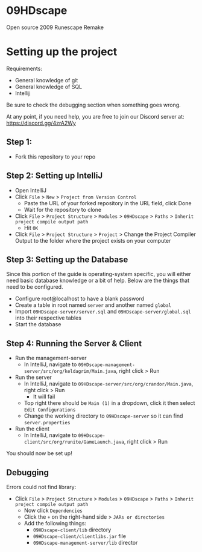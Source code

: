 # 09HDscape
Open source 2009 Runescape Remake


# Setting up the project
Requirements:
- General knowledge of git
- General knowledge of SQL
- Intellij

Be sure to check the debugging section when something goes wrong.

At any point, if you need help, you are free to join our Discord server at: https://discord.gg/4zrA2Wy

## Step 1:
- Fork this repository to your repo

## Step 2: Setting up IntelliJ
- Open IntelliJ
- Click `File` > `New` > `Project from Version Control`
  - Paste the URL of your forked repository in the URL field, click Done
  - Wait for the repository to clone
- Click `File` > `Project Structure` > `Modules` > `09HDscape` > `Paths` > `Inherit project compile output path`
  - Hit `OK`
- Click `File` > `Project Structure` > `Project` > Change the Project Compiler Output to the folder where the project exists on your computer
  
## Step 3: Setting up the Database
Since this portion of the guide is operating-system specific, you will either need basic database knowledge or a bit of help. Below are the things that need to be configured.
- Configure root@localhost to have a blank password
- Create a table in root named `server` and another named `global`
- Import `09HDscape-server/server.sql` and `09HDscape-server/global.sql` into their respective tables
- Start the database

## Step 4: Running the Server & Client
- Run the management-server
  - In IntelliJ, navigate to `09HDscape-management-server/src/org/keldagrim/Main.java`, right click > Run
- Run the server
  - In IntelliJ, navigate to `09HDscape-server/src/org/crandor/Main.java`, right click > Run
    - It will fail
  - Top right there should be `Main (1)` in a dropdown, click it then select `Edit Configurations`
  - Change the working directory to `09HDscape-server` so it can find `server.properties`
- Run the client
  - In IntelliJ, navigate to `09HDscape-client/src/org/runite/GameLaunch.java`, right click > Run
  
You should now be set up!

## Debugging

Errors could not find library:
- Click `File` > `Project Structure` > `Modules` > `09HDscape` > `Paths` > `Inherit project compile output path`
  - Now click `Dependencies`
  - Click the `+` on the right-hand side > `JARs or directories`
  - Add the following things:
    - `09HDscape-client/lib` directory
    - `09HDscape-client/clientlibs.jar` file
    - `09HDscape-management-server/lib` director 
